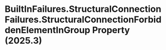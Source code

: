 # BuiltInFailures.StructuralConnectionFailures.StructuralConnectionForbiddenElementInGroup Property (2025.3)

﻿